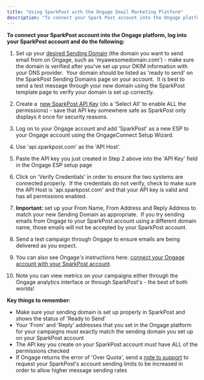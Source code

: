 ```yaml
---
title: "Using SparkPost with the Ongage Email Marketing Platform"
description: "To connect your Spark Post account into the Ongage platform log into your Spark Post account and do the following Set up your desired Sending Domain the domain you want to send email from on Ongage such as myawesomedomain com make sure the domain is verified after you've set up..."
---
```


**To connect your SparkPost account into the Ongage platform, log into your SparkPost account and do the following:**

1. Set up your [desired Sending Domain](http://support.sparkpost.com/customer/portal/articles/1933318-create-sending-domains) (the domain you want to send email from on Ongage, such as 'myawesomedomain.com') - make sure the domain is verified after you've set up your DKIM information with your DNS provider.  Your domain should be listed as 'ready to send' on the SparkPost Sending Domains page on your account.  It is best to send a test message through your new domain using the SparkPost template page to verify your domain is set up correctly.

1. Create a  [new SparkPost API Key](https://support.sparkpost.com/customer/portal/articles/1933377-create-api-keys) (do a 'Select All' to enable ALL the permissions) - save that API key somewhere safe as SparkPost only displays it once for security reasons.

1. Log on to your Ongage account and add 'SparkPost' as a new ESP to your Ongage account using the OngageConnect Setup Wizard.

1. Use 'api.sparkpost.com' as the 'API Host'.

1. Paste the API key you just created in Step 2 above into the 'API Key' field in the Ongage ESP setup page

1. Click on 'Verify Credentials' in order to ensure the two systems are connected properly.  If the credentials do not verify, check to make sure the API Host is 'api.sparkpost.com' and that your API key is valid and has all permissions enabled.

1. **Important:** set up your From Name, From Address and Reply Address to match your new Sending Domain as appropriate.  If you try sending emails from Ongage to your SparkPost account using a different domain name, those emails will not be accepted by your SparkPost account.

1. Send a test campaign through Ongage to ensure emails are being delivered as you expect.

1. You can also see Ongage's instructions here: [connect your Ongage account with your SparkPost account](https://ongage.atlassian.net/wiki/display/HELP/SparkPost+Setup+Tutorial).

1. ​Note you can view metrics on your campaigns either through the Ongage analytics interface or through SparkPost's - the best of both worlds!

**Key things to remember:**

* Make sure your sending domain is set up properly in SparkPost and shows the status of 'Ready to Send'
* Your 'From' and 'Reply' addresses that you set in the Ongage platform for your campaigns must exactly match the sending domain you set up on your SparkPost account
* The API key you create on your SparkPost account must have ALL of the permissions checked
* If Ongage returns the error of 'Over Quota', send a [note to support](http://support.sparkpost.com) to request your SparkPost's account sending limits to be increased in order to allow higher message sending rates
